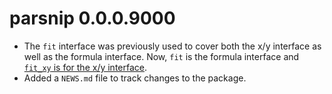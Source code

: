 # parsnip 0.0.0.9000

* The `fit` interface was previously used to cover both the x/y interface as well as the formula interface. Now, `fit` is the formula interface and [`fit_xy` is for the x/y interface](https://github.com/topepo/parsnip/issues/33). 
* Added a `NEWS.md` file to track changes to the package.
